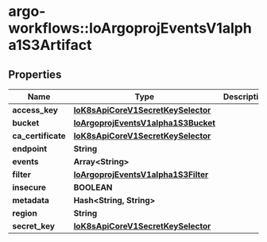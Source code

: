 # argo-workflows::IoArgoprojEventsV1alpha1S3Artifact

## Properties
Name | Type | Description | Notes
------------ | ------------- | ------------- | -------------
**access_key** | [**IoK8sApiCoreV1SecretKeySelector**](IoK8sApiCoreV1SecretKeySelector.md) |  | [optional] 
**bucket** | [**IoArgoprojEventsV1alpha1S3Bucket**](IoArgoprojEventsV1alpha1S3Bucket.md) |  | [optional] 
**ca_certificate** | [**IoK8sApiCoreV1SecretKeySelector**](IoK8sApiCoreV1SecretKeySelector.md) |  | [optional] 
**endpoint** | **String** |  | [optional] 
**events** | **Array&lt;String&gt;** |  | [optional] 
**filter** | [**IoArgoprojEventsV1alpha1S3Filter**](IoArgoprojEventsV1alpha1S3Filter.md) |  | [optional] 
**insecure** | **BOOLEAN** |  | [optional] 
**metadata** | **Hash&lt;String, String&gt;** |  | [optional] 
**region** | **String** |  | [optional] 
**secret_key** | [**IoK8sApiCoreV1SecretKeySelector**](IoK8sApiCoreV1SecretKeySelector.md) |  | [optional] 


